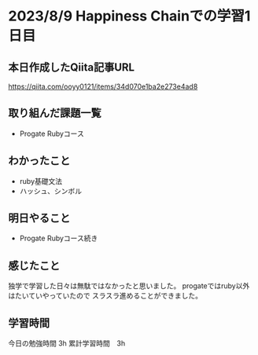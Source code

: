 # 2023/8/9 Happiness Chainでの学習1日目

## 本日作成したQiita記事URL
  https://qiita.com/ooyy0121/items/34d070e1ba2e273e4ad8

## 取り組んだ課題一覧
- Progate Rubyコース

## わかったこと
- ruby基礎文法
- ハッシュ、シンボル


## 明日やること
- Progate Rubyコース続き


## 感じたこと
独学で学習した日々は無駄ではなかったと思いました。
progateではruby以外はたいていやっていたので
スラスラ進めることができました。
## 学習時間
今日の勉強時間 3h
累計学習時間　3h


